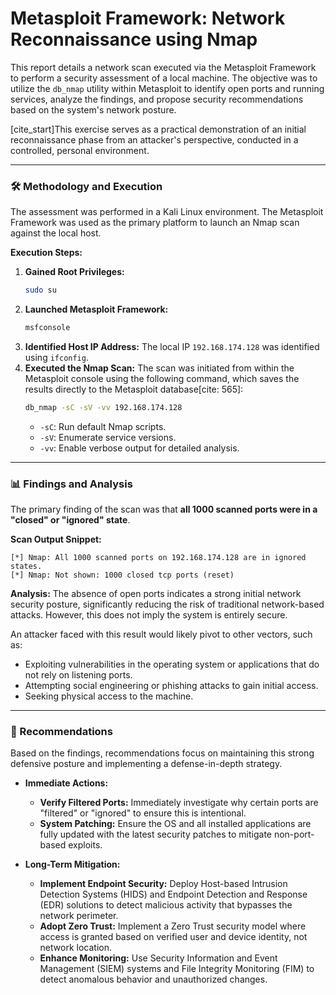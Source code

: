 # Metasploit Framework: Network Reconnaissance using Nmap

This report details a network scan executed via the Metasploit Framework to perform a security assessment of a local machine. The objective was to utilize the `db_nmap` utility within Metasploit to identify open ports and running services, analyze the findings, and propose security recommendations based on the system's network posture.

[cite_start]This exercise serves as a practical demonstration of an initial reconnaissance phase from an attacker's perspective, conducted in a controlled, personal environment.

***

### 🛠️ Methodology and Execution

The assessment was performed in a Kali Linux environment. The Metasploit Framework was used as the primary platform to launch an Nmap scan against the local host.

**Execution Steps:**

1.  **Gained Root Privileges:**
    ```bash
    sudo su
    ```
2.  **Launched Metasploit Framework:**
    ```bash
    msfconsole
    ```
3.  **Identified Host IP Address:** The local IP `192.168.174.128` was identified using `ifconfig`.
4.  **Executed the Nmap Scan:** The scan was initiated from within the Metasploit console using the following command, which saves the results directly to the Metasploit database[cite: 565]:
    ```bash
    db_nmap -sC -sV -vv 192.168.174.128
    ```
    -   `-sC`: Run default Nmap scripts. 
    -   `-sV`: Enumerate service versions. 
    -   `-vv`: Enable verbose output for detailed analysis. 

***

### 📊 Findings and Analysis

The primary finding of the scan was that **all 1000 scanned ports were in a "closed" or "ignored" state**.

**Scan Output Snippet:**
```
[*] Nmap: All 1000 scanned ports on 192.168.174.128 are in ignored states. 
[*] Nmap: Not shown: 1000 closed tcp ports (reset) 
```

**Analysis:**
The absence of open ports indicates a strong initial network security posture, significantly reducing the risk of traditional network-based attacks. However, this does not imply the system is entirely secure.

An attacker faced with this result would likely pivot to other vectors, such as:
* Exploiting vulnerabilities in the operating system or applications that do not rely on listening ports.
* Attempting social engineering or phishing attacks to gain initial access.
* Seeking physical access to the machine.

***

### 📜 Recommendations

Based on the findings, recommendations focus on maintaining this strong defensive posture and implementing a defense-in-depth strategy.

* **Immediate Actions:**
    * **Verify Filtered Ports:** Immediately investigate why certain ports are "filtered" or "ignored" to ensure this is intentional.
    * **System Patching:** Ensure the OS and all installed applications are fully updated with the latest security patches to mitigate non-port-based exploits.

* **Long-Term Mitigation:**
    * **Implement Endpoint Security:** Deploy Host-based Intrusion Detection Systems (HIDS) and Endpoint Detection and Response (EDR) solutions to detect malicious activity that bypasses the network perimeter.
    * **Adopt Zero Trust:** Implement a Zero Trust security model where access is granted based on verified user and device identity, not network location.
    * **Enhance Monitoring:** Use Security Information and Event Management (SIEM) systems and File Integrity Monitoring (FIM) to detect anomalous behavior and unauthorized changes.
